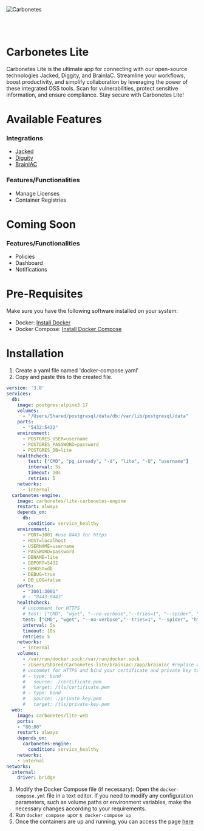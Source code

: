 ![Carbonetes](https://carbonetes-oss.s3.us-west-2.amazonaws.com/carbonetes-lite.png) 


<br/>
<br/>

# Carbonetes Lite

Carbonetes Lite is the ultimate app for connecting with our open-source technologies Jacked, Diggity, and BrainIaC. Streamline your workflows, boost productivity, and simplify collaboration by leveraging the power of these integrated OSS tools. Scan for vulnerabilities, protect sensitive information, and ensure compliance. Stay secure with Carbonetes Lite!

# Available Features
### Integrations

- [Jacked](https://github.com/carbonetes/jacked)
- [Diggity](https://github.com/carbonetes/diggity)
- [BrainIAC](https://github.com/carbonetes/brainiac)

### Features/Functionalities

- Manage Licenses
- Container Registries

# Coming Soon
### Features/Functionalities
- Policies
- Dashboard
- Notifications
# Pre-Requisites
Make sure you have the following software installed on your system:
- Docker: [Install Docker](https://docs.docker.com/get-docker/)
- Docker Compose: [Install Docker Compose](https://docs.docker.com/compose/install/)

# Installation

1. Create a yaml file named 'docker-compose.yaml'
2. Copy and paste this to the created file.

```yaml
version: '3.8'
services:
  db:
    image: postgres:alpine3.17
    volumes:
      - "/Users/Shared/postgresql/data/db:/var/lib/postgresql/data"
    ports:
      - "5432:5432"
    environment:
      - POSTGRES_USER=username
      - POSTGRES_PASSWORD=password
      - POSTGRES_DB=lite
    healthcheck:
        test: ["CMD", "pg_isready", "-d", "lite", "-U", "username"]
        interval: 5s
        timeout: 10s
        retries: 5
    networks:
      - internal  
  carbonetes-engine:
    image: carbonetes/lite-carbonetes-engine
    restart: always
    depends_on:
      db:
        condition: service_healthy
    environment:
      - PORT=3001 #use 8443 for https
      - HOST=localhost
      - USERNAME=username
      - PASSWORD=password
      - DBNAME=lite
      - DBPORT=5432
      - DBHOST=db
      - DEBUG=true
      - DB_LOG=false
    ports:
      - "3001:3001"
      # - "8443:8443"
    healthcheck:
      # uncomment for HTTPS
      # test: ["CMD", "wget", "--no-verbose","--tries=1", "--spider", "--no-check-certificate", "https://host.docker.internal:8443/healthcheck"]
      test: ["CMD", "wget", "--no-verbose","--tries=1", "--spider", "http://host.docker.internal:3001/healthcheck"]
      interval: 5s
      timeout: 10s
      retries: 5  
    networks:
      - internal 
    volumes:
      - /var/run/docker.sock:/var/run/docker.sock
      - /Users/Shared/Carbonetes-lite/brainiac:/app/brainiac #replace with your own path
      # uncommet for HTTPS and bind your certificate and private key to the container
      # - type: bind
      #   source: ./certificate.pem
      #   target: /tls/certificate.pem
      # - type: bind
      #   source: ./private-key.pem
      #   target: /tls/private-key.pem  
  web:
    image: carbonetes/lite-web
    ports:
    - "80:80"
    restart: always
    depends_on:
      carbonetes-engine:
        condition: service_healthy
    networks:
    - internal
networks:
  internal:
    driver: bridge          
```

3. Modify the Docker Compose file (if necessary): Open the `docker-compose.yml` file in a text editor. If you need to modify any configuration parameters, such as volume paths or environment variables, make the necessary changes according to your requirements.
3. Run `docker compose up`or `$ docker-compose up`
5. Once the containers are up and running, you can access the page [<ins> here <ins/>](http://localhost)
